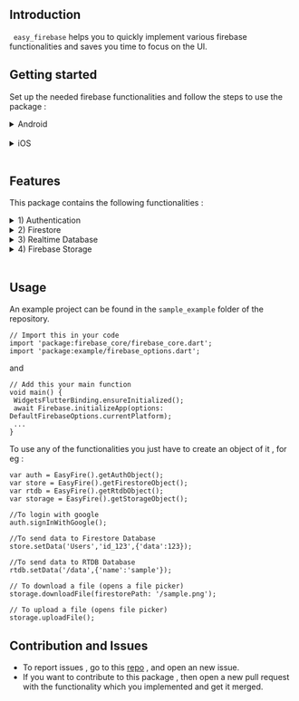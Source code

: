 ## Introduction
<code> easy_firebase</code> helps you to quickly implement various firebase functionalities and saves you time to focus on the UI.

## Getting started
Set up the needed firebase functionalities and follow the steps to use the package :
<details>
<summary>
Android   </summary>  

- Create a firebase project
- Install & setup <code>Firebase CLI</code> by following this [guide](https://firebase.google.com/docs/flutter/setup?platform=ios)

- Set up the functionality you wish to use.
  - Realtime Database
  - Firestore
  - Authentication
  - Storage.  
 
- Now click on add android application and follow the steps to setup firebase. And add android’s SHA1 and SHA256 key to firebase.  
You can get SHA keys by (you are in flutter app folder) :  
    ```
    cd android
	./gradlew signingReport
    ```

* To use this project add these lines :  
In app level build.gradle :
    ```
    DefaultConfig {
        ...
    	minSdkVersion 19
        multiDexEnabled true
        ...
    }  

    dependencies{  
    	...
    	//Add these lines
    	implementation 'com.google.firebase:firebase-auth-ktx'
        implementation 'com.android.support:multidex:1.0.3'
        ...
    }
    ```

* The project is now ready for :
    - OTP Login
    - Google Signin
    - Email Authentication
    - Anonymous Sign In

- For using <code>Facebook sign in</code> :   
<br>
<b>Note :</b> Do not use flutter_facebook_login package , this package uses flutter_login_facebook .
Go to this [guide](https://developers.facebook.com/docs/facebook-login/android) and follow only Steps 1,3 ,4, 5 and 6. (And use the hashes in facebook dev portal).  
<br>
* For the <code>strings.xml</code> , use this template and update the code.  
<br>
    ```
    <?xml version="1.0" encoding="utf-8"?>
    <resources>
        <string name="app_name">Your App Name here.</string>

        <!-- Replace "000000000000" with your Facebook App ID   here. -->
        <string name="facebook_app_id">000000000000</string>

        <!--
          Replace "000000000000" with your Facebook App ID here.
          **NOTE**: The scheme needs to start with `fb` and then    your ID.
        -->
        <string name="fb_login_protocol_scheme">fb000000000000</    string>
    </resources>
    ```
* Add the given <code>OAuth</code> redirect URI on firebase console to your Facebook app configuration  
Now your app is ready for facebook login.
</details>  
<br>
<details>
<summary>
iOS   </summary>  

- Create a firebase project
- Install & setup <code>Firebase CLI</code> by following this [guide](https://firebase.google.com/docs/flutter/setup?platform=ios)
- Set up the functionality you wish to use.
    - Realtime Database
    - Firestore
    - Authentication
    - Storage.  
 
- Add these lines to <code>Info.plist</code> for <code>google_sign_in</code> :  
    ```
    <!-- Put this in the [my_project]/ios/Runner/Info.plist file -->
    <!-- Google Sign-in Section -->
    <key>CFBundleURLTypes</key>
    <array>
    	<dict>
    		<key>CFBundleTypeRole</key>
    		<string>Editor</string>
    		<key>CFBundleURLSchemes</key>
    		<array>
    			<!-- TODO Replace this value: -->
    			<!-- Copied from GoogleService-Info.plist key   REVERSED_CLIENT_ID -->
    			<string>com.googleusercontent.apps. 861823949799-vc35cprkp249096uujjn0vvnmcvjppkn</  string>
    		</array>
    	</dict>
    </array>
    <!-- End of the Google Sign-in Section →

    ```  
- Set min <code>iOS version to 12</code> for the entire workspace.
- The project is now ready for:
    - OTP Login
    - Google Sign In
    - Email Authentication
    - Anonymous Sign In  

- For using Facebook sign in :
    * <b>Note :</b> Do not use <code>flutter_facebook_login</code> package , this package uses <code>flutter_login_facebook</code>.  
* Go to this [guide](https://developers.facebook.com/docs/facebook-login/ios) and follow only Steps 1, 3, 4 and 5. (And use the hashes in facebook dev portal).  
    * <b>Note :</b> If you’re using both <code>google-sign</code> in and <code>facebook</code> , you should put the <code>CFBundleURLSchemes</code> in the same <code>CFBundleURLTypes</code>.  
<br>
* <u>Sample plist code block :</u>  
<br>  
    ```
    <key>CFBundleURLTypes</key>
    <array>
        <dict>
            <key>CFBundleTypeRole</key>
            <string>Editor</string>
            <key>CFBundleURLSchemes</key>
            <array>
                <string><Reverse_Client_Id></string>
            </array>
        </dict>
        <dict>
            <key>CFBundleURLSchemes</key>
            <array>
              <string>fd<APP_ID></string>
            </array>
        </dict>
    </array>
    <key>LSSupportsOpeningDocumentsInPlace</key>
    <true/>
    <key>UIFileSharingEnabled</key>
    <true/>
    ```
- Now your iOS app is ready for <code>facebook</code> login.


</details>  
<br>  


## Features
This package contains the following functionalities : 
<details><summary>
1) Authentication </summary>  

- Google Sign-in
- Email Sign up / Sign in
- Mail Verification
- OTP Sign-In
- Delete Mail User
- Anonymous Sign in
- Sign out
- Facebook Sign-in/Sign out </details> 
<details><summary>
2) Firestore </summary>  

- CRUD (Create,Read,Update,Delete) for a given collection and document.
- Firestore Object for custom or nested collections/documents.</details> 
<details><summary>
3) Realtime Database </summary> 

- CRUD (Create,Read,Update,Delete) for a given node path and data as Map object.</details>  
<details><summary>
4) Firebase Storage </summary>

- List of all items for a specified path.
- List of all items with a limit.
- Get downloadUrl for a file with specified path.
- Upload a File from device or assets.
- Upload a string data.
- Get the metafile of a specified file.
- Download a file.</details>

<br>

## Usage

An example project can be found in the <code>sample_example</code> folder of the repository.  
```
// Import this in your code
import 'package:firebase_core/firebase_core.dart';
import 'package:example/firebase_options.dart';
```  
and   
```
// Add this your main function
void main() {
 WidgetsFlutterBinding.ensureInitialized();
 await Firebase.initializeApp(options: DefaultFirebaseOptions.currentPlatform); 
 ...
}
```
To use any of the functionalities you just have to create an object of it , for eg : 
```
var auth = EasyFire().getAuthObject();
var store = EasyFire().getFirestoreObject();
var rtdb = EasyFire().getRtdbObject();
var storage = EasyFire().getStorageObject();

//To login with google 
auth.signInWithGoogle();

//To send data to Firestore Database
store.setData('Users','id_123',{'data':123});

//To send data to RTDB Database
rtdb.setData('/data',{'name':'sample'});

// To download a file (opens a file picker)
storage.downloadFile(firestorePath: '/sample.png');

// To upload a file (opens file picker)
storage.uploadFile();

```

## Contribution and Issues  
* To report issues , go to this [repo](https://github.com/mayankofficial999/easy_firebase.git) , and open an new issue.
* If you want to contribute to this package , then open a new pull request with the functionality which you implemented and get it merged.
